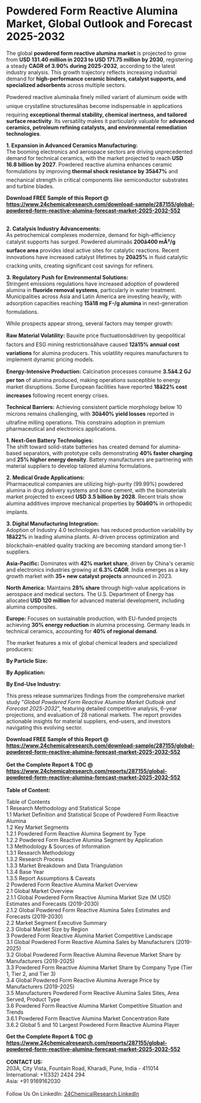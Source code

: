 <h1>Powdered Form Reactive Alumina Market, Global Outlook and Forecast 2025-2032</h1><p>The global <strong>powdered form reactive alumina market</strong> is projected to grow from <strong>USD 131.40 million in 2023 to USD 171.75 million by 2030</strong>, registering a steady <strong>CAGR of 3.90% during 2025-2032</strong>, according to the latest industry analysis. This growth trajectory reflects increasing industrial demand for <strong>high-performance ceramic binders, catalyst supports, and specialized adsorbents</strong> across multiple sectors.</p><p>Powdered reactive aluminaâa finely milled variant of aluminum oxide with unique crystalline structuresâhas become indispensable in applications requiring <strong>exceptional thermal stability, chemical inertness, and tailored surface reactivity</strong>. Its versatility makes it particularly valuable for <strong>advanced ceramics, petroleum refining catalysts, and environmental remediation technologies</strong>.</p><p><strong>1. Expansion in Advanced Ceramics Manufacturing:</strong><br>
The booming electronics and aerospace sectors are driving unprecedented demand for technical ceramics, with the market projected to reach <strong>USD 16.8 billion by 2027</strong>. Powdered reactive alumina enhances ceramic formulations by improving <strong>thermal shock resistance by 35â47%</strong> and mechanical strength in critical components like semiconductor substrates and turbine blades.</p><div><b>Download FREE Sample of this Report @ 
            <a href="https://www.24chemicalresearch.com/download-sample/287155/global-powdered-form-reactive-alumina-forecast-market-2025-2032-552">
            https://www.24chemicalresearch.com/download-sample/287155/global-powdered-form-reactive-alumina-forecast-market-2025-2032-552</a></b></div><br><p><strong>2. Catalysis Industry Advancements:</strong><br>
As petrochemical complexes modernize, demand for high-efficiency catalyst supports has surged. Powdered aluminaâs <strong>200â400 mÂ²/g surface area</strong> provides ideal active sites for catalytic reactions. Recent innovations have increased catalyst lifetimes by <strong>20â25%</strong> in fluid catalytic cracking units, creating significant cost savings for refiners.</p><p><strong>3. Regulatory Push for Environmental Solutions:</strong><br>
Stringent emissions regulations have increased adoption of powdered alumina in <strong>fluoride removal systems</strong>, particularly in water treatment. Municipalities across Asia and Latin America are investing heavily, with adsorption capacities reaching <strong>15â18 mg F-/g alumina</strong> in next-generation formulations.</p><p>While prospects appear strong, several factors may temper growth:</p><p><strong>Raw Material Volatility:</strong> Bauxite price fluctuationsâdriven by geopolitical factors and ESG mining restrictionsâhave caused <strong>12â15% annual cost variations</strong> for alumina producers. This volatility requires manufacturers to implement dynamic pricing models.</p><p><strong>Energy-Intensive Production:</strong> Calcination processes consume <strong>3.5â4.2 GJ per ton</strong> of alumina produced, making operations susceptible to energy market disruptions. Some European facilities have reported <strong>18â22% cost increases</strong> following recent energy crises.</p><p><strong>Technical Barriers:</strong> Achieving consistent particle morphology below 10 microns remains challenging, with <strong>30â40% yield losses</strong> reported in ultrafine milling operations. This constrains adoption in premium pharmaceutical and electronics applications.</p><p><strong>1. Next-Gen Battery Technologies:</strong><br>
The shift toward solid-state batteries has created demand for alumina-based separators, with prototype cells demonstrating <strong>40% faster charging</strong> and <strong>25% higher energy density</strong>. Battery manufacturers are partnering with material suppliers to develop tailored alumina formulations.</p><p><strong>2. Medical Grade Applications:</strong><br>
Pharmaceutical companies are utilizing high-purity (99.99%) powdered alumina in drug delivery systems and bone cement, with the biomaterials market projected to exceed <strong>USD 3.5 billion by 2028</strong>. Recent trials show alumina additives improve mechanical properties by <strong>50â60%</strong> in orthopedic implants.</p><p><strong>3. Digital Manufacturing Integration:</strong><br>
Adoption of Industry 4.0 technologies has reduced production variability by <strong>18â22%</strong> in leading alumina plants. AI-driven process optimization and blockchain-enabled quality tracking are becoming standard among tier-1 suppliers.</p><p><strong>Asia-Pacific:</strong> Dominates with <strong>42% market share</strong>, driven by China's ceramic and electronics industries growing at <strong>6.3% CAGR</strong>. India emerges as a key growth market with <strong>35+ new catalyst projects</strong> announced in 2023.</p><p><strong>North America:</strong> Maintains <strong>28% share</strong> through high-value applications in aerospace and medical sectors. The U.S. Department of Energy has allocated <strong>USD 120 million</strong> for advanced material development, including alumina composites.</p><p><strong>Europe:</strong> Focuses on sustainable production, with EU-funded projects achieving <strong>30% energy reduction</strong> in alumina processing. Germany leads in technical ceramics, accounting for <strong>40% of regional demand</strong>.</p><p>The market features a mix of global chemical leaders and specialized producers:</p><p><strong>By Particle Size:</strong></p><p><strong>By Application:</strong></p><p><strong>By End-Use Industry:</strong></p><p>This press release summarizes findings from the comprehensive market study "<em>Global Powdered Form Reactive Alumina Market Outlook and Forecast 2025-2032</em>", featuring detailed competitive analysis, 6-year projections, and evaluation of 28 national markets. The report provides actionable insights for material suppliers, end-users, and investors navigating this evolving sector.</p><div><b>Download FREE Sample of this Report @ 
            <a href="https://www.24chemicalresearch.com/download-sample/287155/global-powdered-form-reactive-alumina-forecast-market-2025-2032-552">
            https://www.24chemicalresearch.com/download-sample/287155/global-powdered-form-reactive-alumina-forecast-market-2025-2032-552</a></b></div><br><div><b>Get the Complete Report & TOC @ 
            <a href="https://www.24chemicalresearch.com/reports/287155/global-powdered-form-reactive-alumina-forecast-market-2025-2032-552">
            https://www.24chemicalresearch.com/reports/287155/global-powdered-form-reactive-alumina-forecast-market-2025-2032-552</a></b></div><br>
            <b>Table of Content:</b><p>Table of Contents<br />
1 Research Methodology and Statistical Scope<br />
1.1 Market Definition and Statistical Scope of Powdered Form Reactive Alumina<br />
1.2 Key Market Segments<br />
1.2.1 Powdered Form Reactive Alumina Segment by Type<br />
1.2.2 Powdered Form Reactive Alumina Segment by Application<br />
1.3 Methodology & Sources of Information<br />
1.3.1 Research Methodology<br />
1.3.2 Research Process<br />
1.3.3 Market Breakdown and Data Triangulation<br />
1.3.4 Base Year<br />
1.3.5 Report Assumptions & Caveats<br />
2 Powdered Form Reactive Alumina Market Overview<br />
2.1 Global Market Overview<br />
2.1.1 Global Powdered Form Reactive Alumina Market Size (M USD) Estimates and Forecasts (2019-2030)<br />
2.1.2 Global Powdered Form Reactive Alumina Sales Estimates and Forecasts (2019-2030)<br />
2.2 Market Segment Executive Summary<br />
2.3 Global Market Size by Region<br />
3 Powdered Form Reactive Alumina Market Competitive Landscape<br />
3.1 Global Powdered Form Reactive Alumina Sales by Manufacturers (2019-2025)<br />
3.2 Global Powdered Form Reactive Alumina Revenue Market Share by Manufacturers (2019-2025)<br />
3.3 Powdered Form Reactive Alumina Market Share by Company Type (Tier 1, Tier 2, and Tier 3)<br />
3.4 Global Powdered Form Reactive Alumina Average Price by Manufacturers (2019-2025)<br />
3.5 Manufacturers Powdered Form Reactive Alumina Sales Sites, Area Served, Product Type<br />
3.6 Powdered Form Reactive Alumina Market Competitive Situation and Trends<br />
3.6.1 Powdered Form Reactive Alumina Market Concentration Rate<br />
3.6.2 Global 5 and 10 Largest Powdered Form Reactive Alumina Player</p><div><b>Get the Complete Report & TOC @ 
            <a href="https://www.24chemicalresearch.com/reports/287155/global-powdered-form-reactive-alumina-forecast-market-2025-2032-552">
            https://www.24chemicalresearch.com/reports/287155/global-powdered-form-reactive-alumina-forecast-market-2025-2032-552</a></b></div><br><b>CONTACT US:</b><br>
            203A, City Vista, Fountain Road, Kharadi, Pune, India - 411014<br>
            International: +1(332) 2424 294<br>
            Asia: +91 9169162030 <br><br>
            Follow Us On LinkedIn: <a href="https://www.linkedin.com/company/24chemicalresearch/">24ChemicalResearch LinkedIn</a>